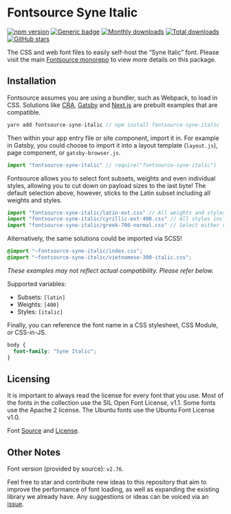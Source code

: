 # Fontsource Syne Italic
[![npm version](https://badge.fury.io/js/fontsource-syne-italic.svg)](https://www.npmjs.com/package/fontsource-syne-italic) [![Generic badge](https://img.shields.io/badge/fontsource-passing-brightgreen)](https://github.com/DecliningLotus/fontsource) [![Monthly downloads](https://badgen.net/npm/dm/fontsource-syne-italic)](https://github.com/DecliningLotus/fontsource) [![Total downloads](https://badgen.net/npm/dt/fontsource-syne-italic)](https://github.com/DecliningLotus/fontsource) [![GitHub stars](https://img.shields.io/github/stars/DecliningLotus/fontsource.svg?style=social&label=Star)](https://GitHub.com/DecliningLotus/fontsource/stargazers/)

The CSS and web font files to easily self-host the “Syne Italic” font. Please visit the main [Fontsource monorepo](https://github.com/DecliningLotus/fontsource) to view more details on this package.

## Installation

Fontsource assumes you are using a bundler, such as Webpack, to load in CSS. Solutions like [CRA](https://create-react-app.dev/), [Gatsby](https://www.gatsbyjs.org/) and [Next.js](https://nextjs.org/) are prebuilt examples that are compatible.

```javascript
yarn add fontsource-syne-italic // npm install fontsource-syne-italic
```

Then within your app entry file or site component, import it in. For example in Gatsby, you could choose to import it into a layout template (`layout.js`), page component, or `gatsby-browser.js`.

```javascript
import "fontsource-syne-italic" // require("fontsource-syne-italic")
```

Fontsource allows you to select font subsets, weights and even individual styles, allowing you to cut down on payload sizes to the last byte! The default selection above, however, sticks to the Latin subset including all weights and styles.

```javascript
import "fontsource-syne-italic/latin-ext.css" // All weights and styles included.
import "fontsource-syne-italic/cyrillic-ext-400.css" // All styles included.
import "fontsource-syne-italic/greek-700-normal.css" // Select either normal or italic.
```

Alternatively, the same solutions could be imported via SCSS!

```scss
@import "~fontsource-syne-italic/index.css";
@import "~fontsource-syne-italic/vietnamese-300-italic.css";
```

_These examples may not reflect actual compatibility. Please refer below._

Supported variables:
- Subsets: `[latin]`
- Weights: `[400]`
- Styles: `[italic]`

Finally, you can reference the font name in a CSS stylesheet, CSS Module, or CSS-in-JS.

```css
body {
  font-family: "Syne Italic";
}
```

## Licensing 

It is important to always read the license for every font that you use.
Most of the fonts in the collection use the SIL Open Font License, v1.1. Some fonts use the Apache 2 license. The Ubuntu fonts use the Ubuntu Font License v1.0.

Font [Source](https://gitlab.com/bonjour-monde/fonderie/syne-typeface) and [License](https://gitlab.com/bonjour-monde/fonderie/syne-typeface/-/blob/master/OFL-LICENSE).

## Other Notes

Font version (provided by source): `v2.76`.

Feel free to star and contribute new ideas to this repository that aim to improve the performance of font loading, as well as expanding the existing library we already have. Any suggestions or ideas can be voiced via an [issue](https://github.com/DecliningLotus/fontsource/issues).

